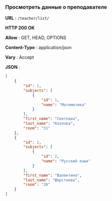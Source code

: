### Просмотреть данные о преподавателе 

**URL** : `/teacher/list/`

**HTTP 200 OK**

**Allow** : GET, HEAD, OPTIONS

**Content-Type** : application/json

**Vary** : Accept

**JSON** :
```json
[
    {
        "id": 1,
        "subjects": [
            {
                "id": 1,
                "name": "Математика"
            }
        ],
        "first_name": "Светлана",
        "last_name": "Козлова",
        "room": "31"
    },
    {
        "id": 2,
        "subjects": [
            {
                "id": 2,
                "name": "Русский язык"
            }
        ],
        "first_name": "Валентина",
        "last_name": "Шерстнева",
        "room": "26"
    }
]
```